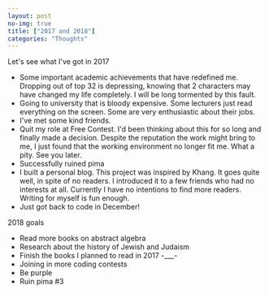 ```yaml
---
layout: post
no-img: true
title: ["2017 and 2018"]
categories: "Thoughts"
---
```


Let's see what I've got in 2017

- Some important academic achievements that have redefined me. Dropping out of top 32 is depressing, knowing that 2 characters may have changed my life completely. I will be long tormented by this fault.
- Going to university that is bloody expensive. Some lecturers just read everything on the screen. Some are very enthusiastic about their jobs.
- I've met some kind friends.
- Quit my role at Free Contest. I'd been thinking about this for so long and finally made a decision. Despite the reputation the work might bring to me, I just found that the working environment no longer fit me. What a pity. See you later.
- Successfully ruined pima
- I built a personal blog. This project was inspired by Khang. It goes quite well, in spite of no readers. I introduced it to a few friends who had no interests at all. Currently I have no intentions to find more readers. Writing for myself is fun enough.
- Just got back to code in December!

2018 goals

- Read more books on abstract algebra
- Research about the history of Jewish and Judaism
- Finish the books I planned to read in 2017 -___-
- Joining in more coding contests
- Be purple
- Ruin pima #3